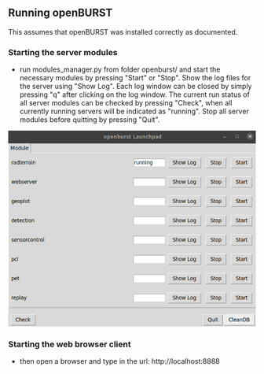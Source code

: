  

## Running openBURST

This assumes that openBURST was installed correctly as documented. 

### Starting the server modules

* run modules_manager.py from folder openburst/ and start the necessary modules by pressing "Start" or "Stop". Show the log files for the server using "Show Log". Each log window can be closed by simply pressing "q" after clicking on the log window. The current run status of all server modules can be checked by pressing "Check", when all currently running servers will be indicated as "running". Stop all server modules before quitting by pressing "Quit".  


![Servers](./images/servers_gui.png?raw=true "Server Modules GUI")

### Starting the web browser client

* then open a browser and type in the url: http://localhost:8888



